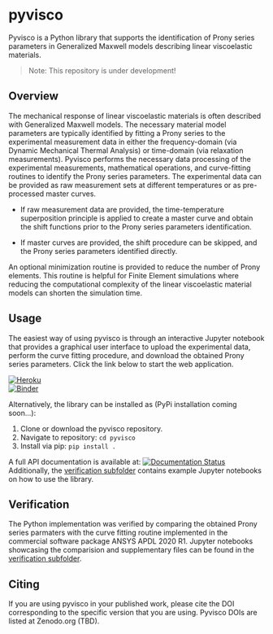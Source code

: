 # pyvisco

Pyvisco is a Python library that supports the identification of Prony series parameters in Generalized Maxwell models describing linear viscoelastic materials. 

> Note: This repository is under development!

## Overview
The mechanical response of linear viscoelastic materials is often described with Generalized Maxwell models. The necessary material model parameters are typically identified by fitting a Prony series to the experimental measurement data in either the frequency-domain (via Dynamic Mechanical Thermal Analysis) or time-domain (via relaxation measurements). Pyvisco performs the necessary data processing of the experimental measurements, mathematical operations, and curve-fitting routines to identify the Prony series parameters. The experimental data can be provided as raw measurement sets at different temperatures or as pre-processed master curves.

* If raw measurement data are provided, the time-temperature superposition principle is applied to create a master curve and obtain the shift functions prior to the Prony series parameters identification. 

* If master curves are provided, the shift procedure can be skipped, and the Prony series parameters identified directly. 

An optional minimization routine is provided to reduce the number of Prony elements. This routine is helpful for Finite Element simulations where reducing the computational complexity of the linear viscoelastic material models can shorten the simulation time.

## Usage
The easiest way of using pyvisco is through an interactive Jupyter notebook that provides a graphical user interface to upload the experimental data, perform the curve fitting procedure, and download the obtained Prony series parameters. Click the link below to start the web application.

[![Heroku](https://pyheroku-badge.herokuapp.com/?app=pyvisco)](https://pyvisco.herokuapp.com/)  
[![Binder](https://mybinder.org/badge_logo.svg)](https://mybinder.org/v2/gh/NREL/pyvisco/HEAD?urlpath=voila%2Frender%2FLinViscoFit.ipynb)  



Alternatively, the library can be installed as (PyPi installation coming soon...):
1. Clone or download the pyvisco repository.
2. Navigate to repository: `cd pyvisco`
3. Install via pip: `pip install .`

A full API documentation is available at: [![Documentation Status](https://readthedocs.org/projects/pyvisco/badge/?version=latest)](https://pyvisco.readthedocs.io/en/latest/?badge=latest)   
Additionally, the [verification subfolder](https://github.com/NREL/pyvisco/tree/main/verification) contains example Jupyter notebooks on how to use the library.

## Verification
The Python implementation was verified by comparing the obtained Prony series parmaters with the curve fitting routine implemented in the commercial software package ANSYS APDL 2020 R1. Jupyter notebooks showcasing the comparision and supplementary files can be found in the [verification subfolder](https://github.com/NREL/pyvisco/tree/main/verification).

## Citing
If you are using pyvisco in your published work, please cite the DOI corresponding to the specific version that you are using. Pyvisco DOIs are listed at Zenodo.org (TBD).
